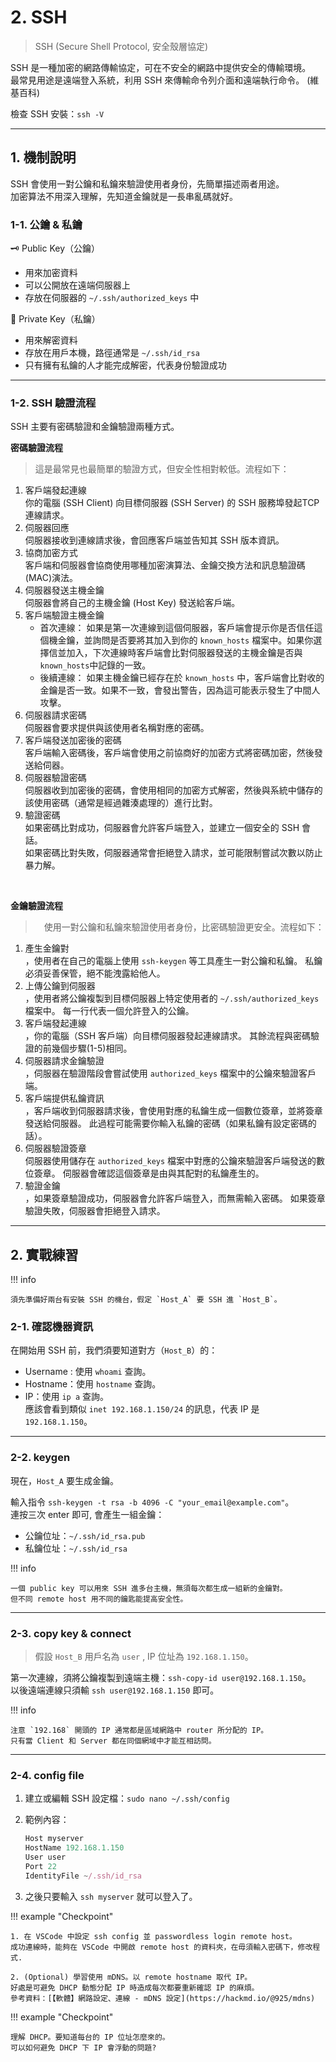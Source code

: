 # 2. SSH
> SSH (Secure Shell Protocol, 安全殼層協定)

SSH 是一種加密的網路傳輸協定，可在不安全的網路中提供安全的傳輸環境。  
最常見用途是遠端登入系統，利用 SSH 來傳輸命令列介面和遠端執行命令。
(維基百科)
 

檢查 SSH 安裝：`ssh -V`

---

## 1. 機制說明

SSH 會使用一對公鑰和私鑰來驗證使用者身份，先簡單描述兩者用途。  
加密算法不用深入理解，先知道金鑰就是一長串亂碼就好。

### 1-1.  公鑰 & 私鑰

🗝 Public Key（公鑰）

- 用來加密資料
- 可以公開放在遠端伺服器上
- 存放在伺服器的 `~/.ssh/authorized_keys` 中

🔐 Private Key（私鑰）

- 用來解密資料
- 存放在用戶本機，路徑通常是 `~/.ssh/id_rsa`
- 只有擁有私鑰的人才能完成解密，代表身份驗證成功

---

### 1-2. SSH 驗證流程

SSH 主要有密碼驗證和金鑰驗證兩種方式。

**密碼驗證流程**
> 這是最常見也最簡單的驗證方式，但安全性相對較低。流程如下：
    
1. 客戶端發起連線  
    你的電腦 (SSH Client) 向目標伺服器 (SSH Server) 的 SSH 服務埠發起TCP 連線請求。
2. 伺服器回應  
伺服器接收到連線請求後，會回應客戶端並告知其 SSH 版本資訊。
3. 協商加密方式  
客戶端和伺服器會協商使用哪種加密演算法、金鑰交換方法和訊息驗證碼(MAC)演法。
4. 伺服器發送主機金鑰  
伺服器會將自己的主機金鑰 (Host Key) 發送給客戶端。
5. 客戶端驗證主機金鑰  
    - 首次連線： 如果是第一次連線到這個伺服器，客戶端會提示你是否信任這個機金鑰，並詢問是否要將其加入到你的 `known_hosts` 檔案中。如果你選擇信並加入，下次連線時客戶端會比對伺服器發送的主機金鑰是否與 `known_hosts`中記錄的一致。
    - 後續連線： 如果主機金鑰已經存在於 `known_hosts` 中，客戶端會比對收的金鑰是否一致。如果不一致，會發出警告，因為這可能表示發生了中間人攻擊。
6. 伺服器請求密碼  
伺服器會要求提供與該使用者名稱對應的密碼。
7. 客戶端發送加密後的密碼  
客戶端輸入密碼後，客戶端會使用之前協商好的加密方式將密碼加密，然後發送給伺器。
8. 伺服器驗證密碼  
伺服器收到加密後的密碼，會使用相同的加密方式解密，然後與系統中儲存的該使用密碼（通常是經過雜湊處理的）進行比對。
9. 驗證密碼  
如果密碼比對成功，伺服器會允許客戶端登入，並建立一個安全的 SSH 會話。  
如果密碼比對失敗，伺服器通常會拒絕登入請求，並可能限制嘗試次數以防止暴力解。

</br>

**金鑰驗證流程**
>　使用一對公鑰和私鑰來驗證使用者身份，比密碼驗證更安全。流程如下：

1. 產生金鑰對  
，使用者在自己的電腦上使用 `ssh-keygen` 等工具產生一對公鑰和私鑰。
私鑰必須妥善保管，絕不能洩露給他人。
2. 上傳公鑰到伺服器  
，使用者將公鑰複製到目標伺服器上特定使用者的 `~/.ssh/authorized_keys` 檔案中。
每一行代表一個允許登入的公鑰。
3. 客戶端發起連線  
，你的電腦（SSH 客戶端）向目標伺服器發起連線請求。
其餘流程與密碼驗證的前幾個步驟(1-5)相同。
4. 伺服器請求金鑰驗證  
，伺服器在驗證階段會嘗試使用 `authorized_keys` 檔案中的公鑰來驗證客戶端。
5. 客戶端提供私鑰資訊  
，客戶端收到伺服器請求後，會使用對應的私鑰生成一個數位簽章，並將簽章發送給伺服器。
此過程可能需要你輸入私鑰的密碼（如果私鑰有設定密碼的話）。
6. 伺服器驗證簽章  
伺服器使用儲存在 `authorized_keys` 檔案中對應的公鑰來驗證客戶端發送的數位簽章。
伺服器會確認這個簽章是由與其配對的私鑰產生的。
7. 驗證金鑰  
，如果簽章驗證成功，伺服器會允許客戶端登入，而無需輸入密碼。
如果簽章驗證失敗，伺服器會拒絕登入請求。

---

## 2. 實戰練習

!!! info

    須先準備好兩台有安裝 SSH 的機台，假定 `Host_A` 要 SSH 進 `Host_B`。

### 2-1. 確認機器資訊

在開始用 SSH 前，我們須要知道對方（`Host_B`）的：

- Username : 使用 `whoami` 查詢。
- Hostname：使用 `hostname` 查詢。
- IP：使用 `ip a` 查詢。  
應該會看到類似 `inet 192.168.1.150/24` 的訊息，代表 IP 是 `192.168.1.150`。

---

### 2-2. keygen

現在，`Host_A` 要生成金鑰。

輸入指令 `ssh-keygen -t rsa -b 4096 -C "your_email@example.com"`。  
連按三次 enter 即可, 會產生一組金鑰：

- 公鑰位址：`~/.ssh/id_rsa.pub`
- 私鑰位址：`~/.ssh/id_rsa`

!!! info

    一個 public key 可以用來 SSH 進多台主機，無須每次都生成一組新的金鑰對。  
    但不同 remote host 用不同的鑰匙能提高安全性。

---

### 2-3. copy key & connect

> 假設 `Host_B` 用戶名為 `user` , IP 位址為 `192.168.1.150`。

第一次連線，須將公鑰複製到遠端主機：`ssh-copy-id user@192.168.1.150`。  
以後遠端連線只須輸 `ssh user@192.168.1.150` 即可。

!!! info

    注意 `192.168` 開頭的 IP 通常都是區域網路中 router 所分配的 IP。  
    只有當 Client 和 Server 都在同個網域中才能互相訪問。

---

### 2-4. config file

1. 建立或編輯 SSH 設定檔：`sudo nano ~/.ssh/config` 
2. 範例內容：
    
    ```jsx
    Host myserver
    HostName 192.168.1.150
    User user
    Port 22
    IdentityFile ~/.ssh/id_rsa
    ```
    
3. 之後只要輸入 `ssh myserver` 就可以登入了。

!!! example "Checkpoint"

    1. 在 VSCode 中設定 ssh config 並 passwordless login remote host。  
    成功連線時，能夠在 VSCode 中開啟 remote host 的資料夾，在毋須輸入密碼下，修改程式.

    2. (Optional) 學習使用 mDNS。以 remote hostname 取代 IP。  
    好處是可避免 DHCP 動態分配 IP 時造成每次都要重新確認 IP 的麻煩。  
    參考資料：[【軟體】網路設定、連線 - mDNS 設定](https://hackmd.io/@925/mdns)

    
!!! example "Checkpoint"

    理解 DHCP。要知道每台的 IP 位址怎麼來的。  
    可以如何避免 DHCP 下 IP 會浮動的問題?